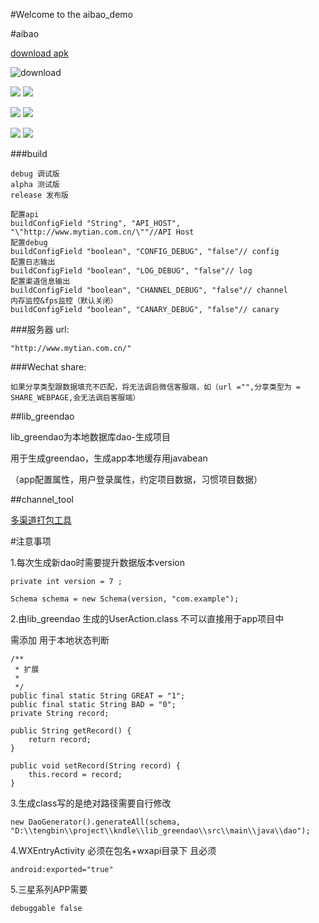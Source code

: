 #Welcome to the aibao_demo


        
#aibao

[download  apk](http://fir.im/5xv5)

![download](https://github.com/tengbinlive/aibao_demo/blob/master/image/download.png)


![](https://github.com/tengbinlive/aibao_demo/blob/master/image/demo.gif)                       ![](https://github.com/tengbinlive/aibao_demo/blob/master/image/demo2.gif)

![](https://github.com/tengbinlive/aibao_demo/blob/master/image/demo3.gif)                      ![](https://github.com/tengbinlive/aibao_demo/blob/master/image/demo4.gif)

![](https://github.com/tengbinlive/aibao_demo/blob/master/image/demo5.gif)                      ![](https://github.com/tengbinlive/aibao_demo/blob/master/image/demo6.gif)

###build

    debug 调试版
    alpha 测试版
    release 发布版
    
    配置api
    buildConfigField "String", "API_HOST", "\"http://www.mytian.com.cn/\""//API Host 
    配置debug
    buildConfigField "boolean", "CONFIG_DEBUG", "false"// config
    配置日志输出
    buildConfigField "boolean", "LOG_DEBUG", "false"// log
    配置渠道信息输出
    buildConfigField "boolean", "CHANNEL_DEBUG", "false"// channel
    内存监控&fps监控（默认关闭）
    buildConfigField "boolean", "CANARY_DEBUG", "false"// canary


###服务器 url:

    "http://www.mytian.com.cn/"
    
###Wechat share:

    如果分享类型跟数据填充不匹配，将无法调启微信客服端，如（url ="",分享类型为 = SHARE_WEBPAGE,会无法调启客服端）


##lib_greendao

lib_greendao为本地数据库dao-生成项目

用于生成greendao，生成app本地缓存用javabean 

（app配置属性，用户登录属性，约定项目数据，习惯项目数据）

##channel_tool

[多渠道打包工具](https://github.com/tengbinlive/aibao_demo/blob/master/channel_tool/README.md)



#注意事项

1.每次生成新dao时需要提升数据版本version

    private int version = 7 ;

    Schema schema = new Schema(version, "com.example");

2.由lib_greendao 生成的UserAction.class 不可以直接用于app项目中 

需添加 用于本地状态判断

    /**
     * 扩展
     *
     */
    public final static String GREAT = "1";
    public final static String BAD = "0";
    private String record;

    public String getRecord() {
        return record;
    }

    public void setRecord(String record) {
        this.record = record;
    }

3.生成class写的是绝对路径需要自行修改

    new DaoGenerator().generateAll(schema, "D:\\tengbin\\project\\kndle\\lib_greendao\\src\\main\\java\\dao");
    
4.WXEntryActivity 必须在包名+wxapi目录下 且必须

    android:exported="true"
    
5.三星系列APP需要

    debuggable false

 
